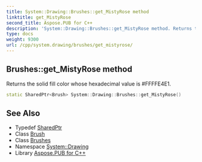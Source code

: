 ```yaml
---
title: System::Drawing::Brushes::get_MistyRose method
linktitle: get_MistyRose
second_title: Aspose.PUB for C++
description: 'System::Drawing::Brushes::get_MistyRose method. Returns the solid fill color whose hexadecimal value is #FFFFE4E1 in C++.'
type: docs
weight: 9300
url: /cpp/system.drawing/brushes/get_mistyrose/
---
```

## Brushes::get_MistyRose method


Returns the solid fill color whose hexadecimal value is #FFFFE4E1.

```cpp
static SharedPtr<Brush> System::Drawing::Brushes::get_MistyRose()
```

## See Also

* Typedef [SharedPtr](../../../system/sharedptr/)
* Class [Brush](../../brush/)
* Class [Brushes](../)
* Namespace [System::Drawing](../../)
* Library [Aspose.PUB for C++](../../../)
